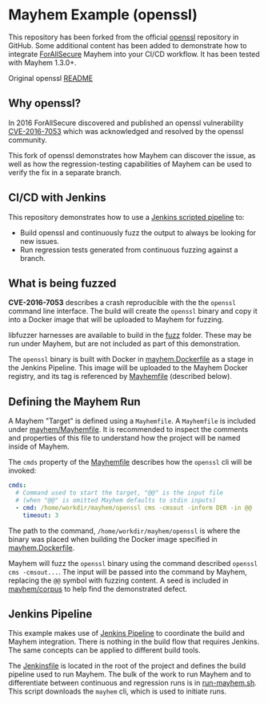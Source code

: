 # Mayhem Example (openssl)

This repository has been forked from the official [openssl](https://github.com/openssl/openssl) repository in GitHub. Some additional content has been added to demonstrate
how to integrate [ForAllSecure](https://forallsecure.com) Mayhem into your CI/CD
workflow. It has been tested with Mayhem 1.3.0+.

Original openssl [README](README)

## Why openssl?

In 2016 ForAllSecure discovered and published an openssl vulnerability
[CVE-2016-7053](https://access.redhat.com/security/cve/cve-2016-7053)
which was acknowledged and resolved by the openssl community.

This fork of openssl demonstrates how Mayhem can discover the issue, as well as
how the regression-testing capabilities of Mayhem can be used to verify the fix
in a separate branch.

## CI/CD with Jenkins

This repository demonstrates how to use a
[Jenkins scripted pipeline](https://www.jenkins.io/doc/book/pipeline/syntax/#scripted-pipeline) to:

* Build openssl and continuously fuzz the output to always be looking for new
  issues.
* Run regression tests generated from continuous fuzzing against a branch.

## What is being fuzzed

**CVE-2016-7053** describes a crash reproducible with the the `openssl` command line interface.
The build will create the `openssl` binary and copy it into a Docker image that
will be uploaded to Mayhem for fuzzing.

libfuzzer harnesses are available to build in the [fuzz](fuzz) folder. These may
be run under Mayhem, but are not included as part of this demonstration.

The `openssl` binary is built with Docker in [mayhem.Dockerfile](mayhem.Dockerfile) as
a stage in the Jenkins Pipeline. This image will be uploaded to the Mayhem Docker registry,
and its tag is referenced by [Mayhemfile](mayhem/Mayhemfile) (described below).

## Defining the Mayhem Run

A Mayhem "Target" is defined using a `Mayhemfile`. A `Mayhemfile` is included
under [mayhem/Mayhemfile](mayhem/Mayhemfile). It is recommended to inspect the
comments and properties of this file to understand how the project will be named
inside of Mayhem.

The `cmds` property of the [Mayhemfile](mayhem/Mayhemfile) describes how the
`openssl` cli will be invoked:

```yaml
cmds:
  # Command used to start the target, "@@" is the input file
  # (when "@@" is omitted Mayhem defaults to stdin inputs)
  - cmd: /home/workdir/mayhem/openssl cms -cmsout -inform DER -in @@
    timeout: 3
```

The path to the command, `/home/workdir/mayhem/openssl` is where the binary
was placed when building the Docker image specified in
[mayhem.Dockerfile](mayhem.Dockerfile).

Mayhem will fuzz the  `openssl` binary using the command described
`openssl cms -cmsout...`. The input will be passed into the command by Mayhem,
replacing the `@@` symbol with fuzzing content. A seed is included in
[mayhem/corpus](mayhem/corpus) to help find the demonstrated defect.


## Jenkins Pipeline

This example makes use of [Jenkins Pipeline](https://www.jenkins.io/doc/book/pipeline/)
to coordinate the build and Mayhem integration. There is nothing in the build
flow that requires Jenkins. The same concepts can be applied to different build
tools.

The [Jenkinsfile](Jenkinsfile) is located in the root of the project and defines
the build pipeline used to run Mayhem. The bulk of the work to run Mayhem and
to differentiate between continuous and regression runs is in
[run-mayhem.sh](mayhem/scripts/run-mayhem.sh). This script downloads the
`mayhem` cli, which is used to initiate runs.